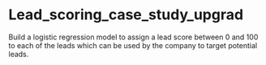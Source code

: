 # Lead_scoring_case_study_upgrad
Build a logistic regression model to assign a lead score between 0 and 100 to each of the leads which can be used by the company to target potential leads.
